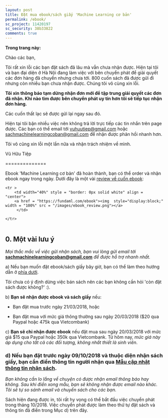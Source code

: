 ```yaml
---
layout: post
title: Đặt mua ebook/sách giấy 'Machine Learning cơ bản'
permalink: /ebook/
sc_project: 11420197
sc_security: 38b33822
comments: true
---
```



**Trong trang này:**

Chào các bạn,

Tôi rất xin lỗi các bạn đặt sách đã lâu mà vẫn chưa nhận được. Hiện tại tôi và bạn đại diện ở Hà Nội đang làm việc với bên chuyển phát để giải quyết các đơn hàng đã chuyển nhưng chưa tới. 800 cuốn sách đã được gửi đi nhưng còn nhiều bạn chưa nhận được. Chúng tôi vô cùng xin lỗi.

**Tôi xin thông báo tạm dừng nhận đơn mới để tập trung giải quyết các đơn đã nhận. Khi nào tìm được bên chuyển phát uy tín hơn tôi sẽ tiếp tục nhận đơn hàng.**

Các cuốn thất lạc sẽ được gửi lại ngay sau đó.

Hiện tại tôi bận nhiều việc nên không trả lời trực tiếp các tin nhắn trên page được. Các bạn có thể email tới vuhuutiep@gmail.com hoặc sachmachinelearningcoban@gmail.com để nhận được phản hồi nhanh hơn.

Tôi vô cũng xin lỗi một lần nữa và nhận trách nhiệm về mình.

Vũ Hữu Tiệp

==============


Ebook 'Machine Learning cơ bản' đã hoàn thành, bạn có thể order và nhận ebook ngay trong ngày. Dưới đây là một vài [review về cuốn ebook](https://fundaml.com/ebook):


<div>
<table width = "100%" style = "border: 0px solid white">

    <tr >
        <td width="40%" style = "border: 0px solid white" align = "center">
        <a href = "https://fundaml.com/ebook"><img  style="display:block;" width = "100%" src = "/images/ebook_review.png"></a>
         </td>
        
    </tr>
</table>
</div>

<a name="-mot-vai-luu-y"></a>

## 0. Một vài lưu ý

_Mọi thắc mắc về việc gửi nhận sách, bạn vui lòng gửi email tới_ **sachmachinelearningcoban@gmail.com** _để được hỗ trợ nhanh nhất._

a) Nếu bạn muốn đặt ebook/sách giấy bây giờ, bạn có thể làm theo hướng dẫn ở [phía dưới](#-gia).

Tôi chưa có ý định dừng việc bán sách nên các bạn không cần hỏi 'còn đặt sách được không?' :). 

b) __Bạn sẽ nhận được ebook và sách giấy__ nếu: 

* Bạn đặt mua trước ngày 21/03/2018, hoặc

* Bạn đặt mua với mức giá thông thường sau ngày 20/03/2018 ($20 qua Paypal hoặc 475k qua Vietcombank)

c) __Bạn sẽ chỉ nhận được ebook__ nếu đặt mua sau ngày 20/03/2018 với mức giá $15 qua Paypal hoặc 350k qua Vietcombank. Từ hôm nay, _mức giá này áp dụng cho tất cả các đối tượng, không nhất thiết là sinh viên_. 

<a name="d-neu-ban-dat-truoc-ngay--va-thuoc-dien-nhan-sach-giay-ban-can-dien-thong-tin-nguoi-nhan-qua-mau-cap-nhat-thong-tin-nhan-sach"></a>

### __d) Nếu bạn đặt trước ngày 09/10/2018 và thuộc diện nhận sách giấy, bạn cần điền thông tin người nhận qua [Mẫu cập nhật thông tin nhận sách](https://goo.gl/forms/eVuA1a9is4FyIqUk2).__

_Bạn không cần lo lắng về chuyện có được nhận email thông báo hay không. Sau khi điền xong mẫu, bạn sẽ không nhận được email nào khác. Tôi sẽ tự so sánh email và chuyển sách cho các bạn._ 

Sách hiện đang được in, tôi rất hy vọng có thể bắt đầu việc chuyển phát trong tháng 10/2018. Việc chuyển phát được làm theo thứ tự đặt sách và thông tin đã điền trong Mục d) trên đây. 


